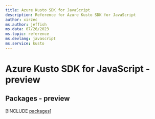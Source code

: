 ```yaml
---
title: Azure Kusto SDK for JavaScript
description: Reference for Azure Kusto SDK for JavaScript
author: xirzec
ms.author: jeffish
ms.data: 07/26/2023
ms.topic: reference
ms.devlang: javascript
ms.service: kusto
---
```

# Azure Kusto SDK for JavaScript - preview
## Packages - preview
[!INCLUDE [packages](kusto-index.md)]